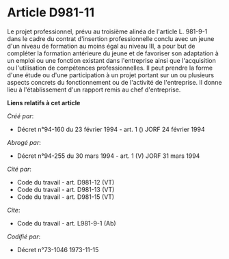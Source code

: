 # Article D981-11

Le projet professionnel, prévu au troisième alinéa de l'article L. 981-9-1 dans le cadre du contrat d'insertion
professionnelle conclu avec un jeune d'un niveau de formation au moins égal au niveau III, a pour but de compléter la
formation antérieure du jeune et de favoriser son adaptation à un emploi ou une fonction existant dans l'entreprise ainsi que
l'acquisition ou l'utilisation de compétences professionnelles. Il peut prendre la forme d'une étude ou d'une participation à
un projet portant sur un ou plusieurs aspects concrets du fonctionnement ou de l'activité de l'entreprise. Il donne lieu à
l'établissement d'un rapport remis au chef d'entreprise.

**Liens relatifs à cet article**

_Créé par_:

  - Décret n°94-160 du 23 février 1994 - art. 1 () JORF 24 février 1994

_Abrogé par_:

  - Décret n°94-255 du 30 mars 1994 - art. 1 (V) JORF 31 mars 1994

_Cité par_:

  - Code du travail - art. D981-12 (VT)
  - Code du travail - art. D981-13 (VT)
  - Code du travail - art. D981-15 (VT)

_Cite_:

  - Code du travail - art. L981-9-1 (Ab)

_Codifié par_:

  - Décret n°73-1046 1973-11-15
